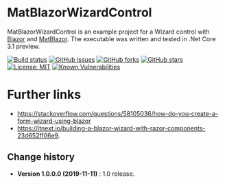 MatBlazorWizardControl
====================================

MatBlazorWizardControl is an example project for a Wizard control with [Blazor](https://dotnet.microsoft.com/apps/aspnet/web-apps/blazor) and [MatBlazor](https://www.matblazor.com/).
The executable was written and tested in .Net Core 3.1 preview.

[![Build status](https://ci.appveyor.com/api/projects/status/w3e05mcl5g5b62ng?svg=true)](https://ci.appveyor.com/project/SeppPenner/matblazorwizardcontrol)
[![GitHub issues](https://img.shields.io/github/issues/SeppPenner/MatBlazorWizardControl.svg)](https://github.com/SeppPenner/MatBlazorWizardControl/issues)
[![GitHub forks](https://img.shields.io/github/forks/SeppPenner/MatBlazorWizardControl.svg)](https://github.com/SeppPenner/MatBlazorWizardControl/network)
[![GitHub stars](https://img.shields.io/github/stars/SeppPenner/MatBlazorWizardControl.svg)](https://github.com/SeppPenner/MatBlazorWizardControl/stargazers)
[![License: MIT](https://img.shields.io/badge/License-MIT-blue.svg)](https://raw.githubusercontent.com/SeppPenner/MatBlazorWizardControl/master/License.txt)
[![Known Vulnerabilities](https://snyk.io/test/github/SeppPenner/MatBlazorWizardControl/badge.svg)](https://snyk.io/test/github/SeppPenner/MatBlazorWizardControl)

# Further links
* https://stackoverflow.com/questions/58105036/how-do-you-create-a-form-wizard-using-blazor
* https://itnext.io/building-a-blazor-wizard-with-razor-components-23d652ff06e9.


Change history
--------------

* **Version 1.0.0.0 (2019-11-11)** : 1.0 release.
